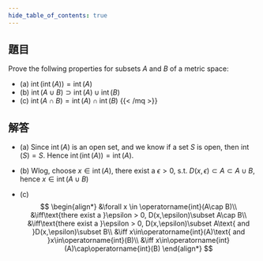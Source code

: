 ```yaml
---
hide_table_of_contents: true
---
```

## 題目

Prove the follwing properties for subsets $A$ and $B$ of a metric space:
+ (a) $\operatorname{int}(\operatorname{int}(A)) = \operatorname{int}(A)$
+ (b) $\operatorname{int}(A\cup B)\supset\operatorname{int}(A)\cup\operatorname{int}(B)$
+ (c) $\operatorname{int}(A\cap B)=\operatorname{int}(A)\cap\operatorname{int}(B)$
{{< /mq >}}

## 解答

+ (a) Since $\operatorname{int}(A)$ is an open set, and we know if a set $S$ is open, then $\operatorname{int}(S) = S$. Hence $\operatorname{int}(\operatorname{int}(A)) = \operatorname{int}(A).$

+ (b) Wlog, choose $x\in\operatorname{int}(A)$, there exist a $\epsilon > 0$, s.t. $D(x,\epsilon) \subset A \subset A\cup B$, hence $x\in\operatorname{int}(A\cup B)$

+ (c)
$$
\begin{align*}
&\forall x \in \operatorname{int}(A\cap B)\\
&\iff\text{there exist a }\epsilon > 0, D(x,\epsilon)\subset A\cap B\\
&\iff\text{there exist a }\epsilon > 0, D(x,\epsilon)\subset A\text{ and }D(x,\epsilon)\subset  B\\
&\iff x\in\operatorname{int}(A)\text{ and }x\in\operatorname{int}(B)\\
&\iff x\in\operatorname{int}(A)\cap\operatorname{int}(B)
\end{align*}
$$